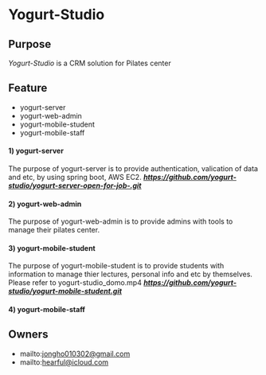 # Yogurt-Studio

## Purpose

_Yogurt-Studio_ is a CRM solution for Pilates center

## Feature

- yogurt-server
- yogurt-web-admin
- yogurt-mobile-student
- yogurt-mobile-staff

#### 1) yogurt-server

The purpose of yogurt-server is to provide authentication, valication of data and etc, by using spring boot, AWS EC2.
***https://github.com/yogurt-studio/yogurt-server-open-for-job-.git***

#### 2) yogurt-web-admin

The purpose of yogurt-web-admin is to provide admins with tools to manage their pilates center.

#### 3) yogurt-mobile-student

The purpose of yogurt-mobile-student is to provide students with information to manage thier lectures, personal info and etc by themselves.
Please refer to yogurt-studio_domo.mp4
***https://github.com/yogurt-studio/yogurt-mobile-student.git***

#### 4) yogurt-mobile-staff

## Owners

- mailto:jongho010302@gmail.com
- mailto:hearful@icloud.com
